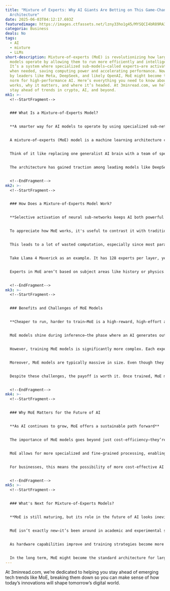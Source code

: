 ```yaml
---
title: "Mixture of Experts: Why AI Giants Are Betting on This Game-Changing
  Architecture"
date: 2025-06-03T04:12:17.693Z
featuredimage: https://images.ctfassets.net/lzny33ho1g45/MYSQCI4bR89RA3I0wCdOk/44c8bb639634b4c585b7c08bf71d3f8b/AI_for_business.jpg?w=1520&fm=avif&q=31&fit=thumb&h=760
categoria: Business
deals: No
tags:
  - AI
  - mixture
  - LLMs
short-description: Mixture-of-experts (MoE) is revolutionizing how large AI
  models operate by allowing them to run more efficiently and intelligently.
  It’s a system where specialized sub-models—called experts—are activated only
  when needed, saving computing power and accelerating performance. Now adopted
  by leaders like Meta, DeepSeek, and likely OpenAI, MoE might become the new
  norm for high-performance AI. Here’s everything you need to know about how it
  works, why it matters, and where it’s headed. At 3minread.com, we help you
  stay ahead of trends in crypto, AI, and beyond.
mk1: >-
  <!--StartFragment-->


  ### What Is a Mixture-of-Experts Model?


  **A smarter way for AI models to operate by using specialized sub-networks to handle specific tasks**


  A mixture-of-experts (MoE) model is a machine learning architecture composed of multiple specialized sub-models—referred to as "experts"—and a routing mechanism that selects which experts to use for a given input. Unlike traditional dense models that activate every parameter for every input, MoE models selectively activate only a few experts, significantly reducing computational load.


  Think of it like replacing one generalist AI brain with a team of specialists and a smart manager who picks the right ones for each job. If you're asking an AI, "What is a llama?", the model might activate an expert on animal names, one on sentence structure, and one on punctuation—skipping the experts on calculus or coding. This not only saves energy but boosts performance, especially in large language models (LLMs).


  The architecture has gained traction among leading models like DeepSeek V3 and Meta’s Llama 4 Maverick, with strong speculation that OpenAI’s GPT-4 also relies on it. MoE offers a powerful new way to scale AI without breaking the bank on compute resources.


  <!--EndFragment-->
mk2: >-
  <!--StartFragment-->


  ### How Does a Mixture-of-Experts Model Work?


  **Selective activation of neural sub-networks keeps AI both powerful and efficient**


  To appreciate how MoE works, it's useful to contrast it with traditional dense models. Dense models activate every parameter in the network for every token in an input prompt. For instance, a prompt like "What is a llama?" activates all 70 billion parameters in a dense model like Llama 3 70B five times—once for each token.


  This leads to a lot of wasted computation, especially since most parameters may not be relevant to the question at hand. That’s where MoE models shine. They use a routing function—a kind of internal switchboard—that decides which experts to activate for each token. This concept is called *sparsity*, and MoE models are often referred to as sparse models because they only activate a subset of their parameters at any time.


  Take Llama 4 Maverick as an example. It has 128 experts per layer, yet only a few are activated per token. This means that even though the total model size is massive (over 400 billion parameters), it only uses 17 billion per token—matching or even outperforming smaller dense models at a lower computational cost.


  Experts in MoE aren’t based on subject areas like history or physics. Instead, they specialize in linguistic functions: handling verbs, punctuation, conjunctions, proper nouns, etc. This division of labor allows the model to handle complex prompts more intelligently and efficiently than a one-size-fits-all dense model.


  <!--EndFragment-->
mk3: >-
  <!--StartFragment-->


  ### Benefits and Challenges of MoE Models


  **Cheaper to run, harder to train—MoE is a high-reward, high-effort architecture**


  MoE models shine during inference—the phase where an AI generates output based on a prompt. Because they activate fewer parameters, they consume less compute and energy, which translates into faster response times and reduced operational costs. For AI companies, this efficiency is crucial for scaling services to millions of users.


  However, training MoE models is significantly more complex. Each expert must be trained adequately, and the routing function must learn when to send tokens to which expert. It’s a balancing act that requires more compute, data, and fine-tuning than dense models.


  Moreover, MoE models are typically massive in size. Even though they only activate a small portion at a time, the entire model must reside in memory. That means you’ll need serious hardware—think enterprise-grade GPUs with hundreds of gigabytes of VRAM—to run them effectively. This makes them unsuitable for local or mobile use cases where resources are limited.


  Despite these challenges, the payoff is worth it. Once trained, MoE models are not only more powerful but also more economical to operate at scale, making them a strategic choice for companies running large AI workloads.


  <!--EndFragment-->
mk4: >-
  <!--StartFragment-->


  ### Why MoE Matters for the Future of AI


  **As AI continues to grow, MoE offers a sustainable path forward**


  The importance of MoE models goes beyond just cost-efficiency—they’re paving the way for the next generation of intelligent systems. The largest and most powerful open models today, like Llama 4 Maverick and DeepSeek R1, rely on MoE architectures. And even though companies like OpenAI and Google haven’t officially confirmed their use of MoE, industry experts believe it's only a matter of time—if they’re not already using it.


  MoE allows for more specialized and fine-grained processing, enabling better results with fewer computational resources. This means AI systems can grow in capability without growing exponentially in cost, energy consumption, or hardware requirements. It's a big step toward making super-powerful AI accessible and sustainable.


  For businesses, this means the possibility of more cost-effective AI integrations. For researchers, it offers a new way to design models that are both scalable and flexible. And for users, it promises faster, more accurate interactions with AI tools.


  <!--EndFragment-->
mk5: >-
  <!--StartFragment-->


  ### What's Next for Mixture-of-Experts Models?


  **MoE is still maturing, but its role in the future of AI looks inevitable**


  MoE isn’t exactly new—it’s been around in academic and experimental settings for years. But only recently has the tech and expertise caught up enough to make large-scale deployment feasible. That’s why we’re now seeing models like Llama 4 Scout and Maverick implement MoE at industrial scale.


  As hardware capabilities improve and training strategies become more refined, expect to see even more models adopting this architecture. Open-source communities and commercial players alike are investing heavily in MoE research, aiming to strike the right balance between training difficulty and inference performance.


  In the long term, MoE might become the standard architecture for large-scale models, with dense models reserved for smaller, locally-run applications. This evolution could democratize access to high-performance AI, shifting the paradigm from brute-force scaling to intelligent, efficient design.
---
```

At 3minread.com, we’re dedicated to helping you stay ahead of emerging tech trends like MoE, breaking them down so you can make sense of how today’s innovations will shape tomorrow’s digital world.

<!--EndFragment-->